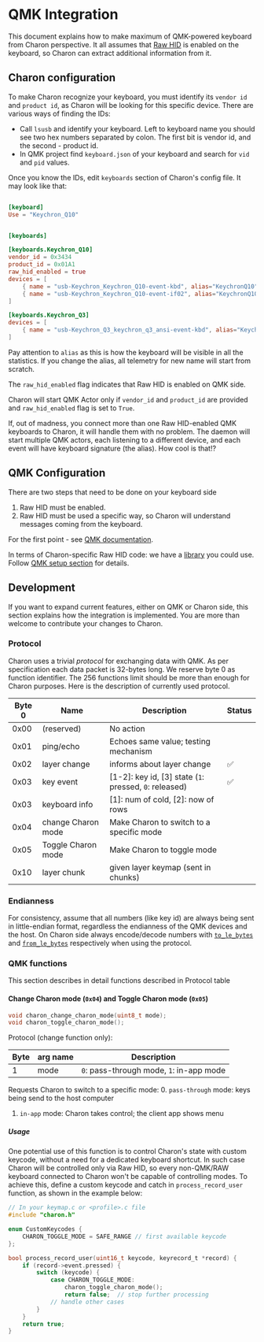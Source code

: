 # QMK Integration

This document explains how to make maximum of QMK-powered keyboard from
Charon perspective. It all assumes that [Raw HID](https://docs.qmk.fm/features/rawhid)
is enabled on the keyboard, so Charon can extract additional information from it.

## Charon configuration

To make Charon recognize your keyboard, you must identify its `vendor id` and `product id`,
as Charon will be looking for this specific device.
There are various ways of finding the IDs:

- Call `lsusb` and identify your keyboard. Left to keyboard name you should see two hex
  numbers separated by colon. The first bit is vendor id, and the second - product id.
- In QMK project find `keyboard.json` of your keyboard and search for `vid` and `pid` values.

Once you know the IDs, edit `keyboards` section of Charon's config file. It may look like that:

```toml

[keyboard]
Use = "Keychron_Q10"


[keyboards]

[keyboards.Keychron_Q10]
vendor_id = 0x3434
product_id = 0x01A1
raw_hid_enabled = true
devices = [
    { name = "usb-Keychron_Keychron_Q10-event-kbd", alias="KeychronQ10" },
    { name = "usb-Keychron_Keychron_Q10-event-if02", alias="KeychronQ10-knob", optional = true }
]

[keyboards.Keychron_Q3]
devices = [
    { name = "usb-Keychron_Q3_keychron_q3_ansi-event-kbd", alias="KeychronQ10" },
]
```

Pay attention to `alias` as this is how the keyboard will be visible in all the statistics.
If you change the alias, all telemetry for new name will start from scratch.

The `raw_hid_enabled` flag indicates that Raw HID is enabled on QMK side.

Charon will start QMK Actor only if `vendor_id` and `product_id` are provided and
`raw_hid_enabled` flag is set to `True`.

If, out of madness, you connect more than one Raw HID-enabled QMK keyboards to Charon,
it will handle them with no problem. The daemon will start multiple QMK actors, each listening to
a different device, and each event will have keyboard signature (the alias). How cool is that!?


## QMK Configuration

There are two steps that need to be done on your keyboard side
1. Raw HID must be enabled.
2. Raw HID must be used a specific way, so Charon will understand messages coming from
   the keyboard.

For the first point - see [QMK documentation](https://docs.qmk.fm/features/rawhid).

In terms of Charon-specific Raw HID code: we have a
[library](../setup/qmk/charon.c) you could use.
Follow [QMK setup section](../setup/qmk/) for details.

## Development

If you want to expand current features, either on QMK or Charon side, this section explains how
the integration is implemented. You are more than welcome to contribute your changes to Charon.

### Protocol

Charon uses a trivial *protocol* for exchanging data with QMK.
As per specification each data packet is 32-bytes long. We reserve byte 0
as function identifier. The 256 functions limit should be more than enough
for Charon purposes. Here is the description of currently used protocol.

| Byte 0  |  Name          | Description                                                | Status |
|---------|--------------|------------------------------------------------------------|--------|
| 0x00    |(reserved)    | No action                                                  ||
| 0x01    |ping/echo     | Echoes same value; testing mechanism                       ||
| 0x02    |layer change  | informs about layer change                                 |✅|
| 0x03    |key event     | [1-2]: key id, [3] state (`1`: pressed, `0`: released)       |✅|
| 0x03    |keyboard info | [1]: num of cold, [2]: now of rows       ||
| 0x04    |change Charon mode|Make Charon to switch to a specific mode||
| 0x05    |Toggle Charon mode|Make Charon to toggle mode||
| 0x10    |layer chunk   | given layer keymap (sent in chunks) ||



### Endianness

For consistency, assume that all numbers (like key id) are always being sent in little-endian format,
regardless the endianness of the QMK devices and the host. On Charon side always encode/decode numbers
with [`to_le_bytes`](https://doc.rust-lang.org/std/primitive.f16.html#method.to_le_bytes) and
[`from_le_bytes`](https://doc.rust-lang.org/std/primitive.f16.html#method.from_le_bytes)
respectively when using the protocol.

### QMK functions

This section describes in detail functions described in Protocol table

#### Change Charon mode (`0x04`) and Toggle Charon mode (`0x05`)

```c
void charon_change_charon_mode(uint8_t mode);
void charon_toggle_charon_mode();
```
Protocol (change function only):

| Byte | arg name | Description | 
|------|----------|-------------|
| 1    | mode     | `0`: pass-through mode, `1`: in-app mode |

Requests Charon to switch to a specific mode:
0. `pass-through` mode: keys being send to the host computer
1. `in-app` mode: Charon takes control; the client app shows menu

##### Usage 

One potential use of this function is to control Charon's state with custom keycode, without a need
for a dedicated keyboard shortcut.
In such case Charon will be controlled only via Raw HID, so every non-QMK/RAW keyboard connected
to Charon won't be capable of controlling modes. To achieve this, define a custom
keycode and catch in `process_record_user` function, as shown in the example below:

```c
// In your keymap.c or <profile>.c file
#include "charon.h"

enum CustomKeycodes {
    CHARON_TOGGLE_MODE = SAFE_RANGE // first available keycode
};

bool process_record_user(uint16_t keycode, keyrecord_t *record) {
    if (record->event.pressed) {
        switch (keycode) {
            case CHARON_TOGGLE_MODE:
                charon_toggle_charon_mode();
                return false;  // stop further processing
            // handle other cases
        }
    }
    return true;
}
```

